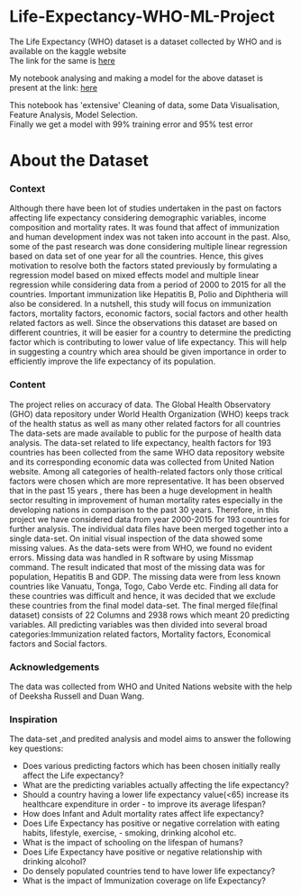 # Life-Expectancy-WHO-ML-Project

The Life Expectancy (WHO) dataset is a dataset collected by WHO and is available on the kaggle website<br>
The link for the same is <a href = "https://www.kaggle.com/datasets/kumarajarshi/life-expectancy-who"> here </a> 

My notebook analysing and making a model for the above dataset is present at the link: <a href = "https://www.kaggle.com/kaiju8/life-expectancy-who" > here </a>

This notebook has 'extensive' Cleaning of data, some Data Visualisation, Feature Analysis, Model Selection.<br>
Finally we get a model with 99% training error and 95% test error

# About the Dataset

### Context
Although there have been lot of studies undertaken in the past on factors affecting life expectancy considering demographic variables, income composition and mortality rates. It was found that affect of immunization and human development index was not taken into account in the past. Also, some of the past research was done considering multiple linear regression based on data set of one year for all the countries. Hence, this gives motivation to resolve both the factors stated previously by formulating a regression model based on mixed effects model and multiple linear regression while considering data from a period of 2000 to 2015 for all the countries. Important immunization like Hepatitis B, Polio and Diphtheria will also be considered. In a nutshell, this study will focus on immunization factors, mortality factors, economic factors, social factors and other health related factors as well. Since the observations this dataset are based on different countries, it will be easier for a country to determine the predicting factor which is contributing to lower value of life expectancy. This will help in suggesting a country which area should be given importance in order to efficiently improve the life expectancy of its population.

### Content
The project relies on accuracy of data. The Global Health Observatory (GHO) data repository under World Health Organization (WHO) keeps track of the health status as well as many other related factors for all countries The data-sets are made available to public for the purpose of health data analysis. The data-set related to life expectancy, health factors for 193 countries has been collected from the same WHO data repository website and its corresponding economic data was collected from United Nation website. Among all categories of health-related factors only those critical factors were chosen which are more representative. It has been observed that in the past 15 years , there has been a huge development in health sector resulting in improvement of human mortality rates especially in the developing nations in comparison to the past 30 years. Therefore, in this project we have considered data from year 2000-2015 for 193 countries for further analysis. The individual data files have been merged together into a single data-set. On initial visual inspection of the data showed some missing values. As the data-sets were from WHO, we found no evident errors. Missing data was handled in R software by using Missmap command. The result indicated that most of the missing data was for population, Hepatitis B and GDP. The missing data were from less known countries like Vanuatu, Tonga, Togo, Cabo Verde etc. Finding all data for these countries was difficult and hence, it was decided that we exclude these countries from the final model data-set. The final merged file(final dataset) consists of 22 Columns and 2938 rows which meant 20 predicting variables. All predicting variables was then divided into several broad categories:​Immunization related factors, Mortality factors, Economical factors and Social factors.

### Acknowledgements
The data was collected from WHO and United Nations website with the help of Deeksha Russell and Duan Wang.

### Inspiration
The data-set ,and predited analysis and model aims to answer the following key questions:

 - Does various predicting factors which has been chosen initially really affect the Life expectancy?
 - What are the predicting variables actually affecting the life expectancy?
- Should a country having a lower life expectancy value(<65) increase its healthcare expenditure in order - to improve its average lifespan?
- How does Infant and Adult mortality rates affect life expectancy?
- Does Life Expectancy has positive or negative correlation with eating habits, lifestyle, exercise, - smoking, drinking alcohol etc.
- What is the impact of schooling on the lifespan of humans?
- Does Life Expectancy have positive or negative relationship with drinking alcohol?
- Do densely populated countries tend to have lower life expectancy?
- What is the impact of Immunization coverage on life Expectancy?
